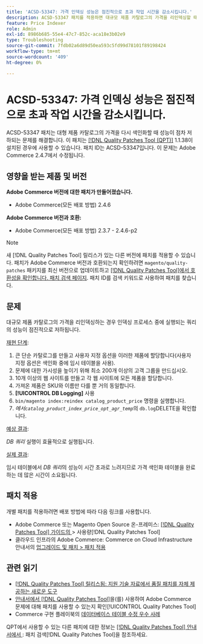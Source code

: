 ```yaml
---
title: 'ACSD-53347: 가격 인덱싱 성능은 점진적으로 초과 작업 시간을 감소시킵니다.'
description: ACSD-53347 패치를 적용하면 대규모 제품 카탈로그의 가격을 리인덱싱할 때 성능이 점차 저하되는 Adobe Commerce 문제를 해결할 수 있습니다.
feature: Price Indexer
role: Admin
exl-id: 8986b685-55e4-47c7-852c-aca18e3b02e9
type: Troubleshooting
source-git-commit: 7fdb02a6d89d50ea593c5fd99d78101f89198424
workflow-type: tm+mt
source-wordcount: '409'
ht-degree: 0%

---
```


# ACSD-53347: 가격 인덱싱 성능은 점진적으로 초과 작업 시간을 감소시킵니다.

ACSD-53347 패치는 대형 제품 카탈로그의 가격을 다시 색인화할 때 성능이 점차 저하되는 문제를 해결합니다. 이 패치는 [[!DNL Quality Patches Tool (QPT)]](https://experienceleague.adobe.com/en/docs/commerce-operations/tools/quality-patches-tool/quality-patches-tool-to-self-serve-quality-patches) 1.1.38이 설치된 경우에 사용할 수 있습니다. 패치 ID는 ACSD-53347입니다. 이 문제는 Adobe Commerce 2.4.7에서 수정됩니다.

## 영향을 받는 제품 및 버전

**Adobe Commerce 버전에 대한 패치가 만들어졌습니다.**

* Adobe Commerce(모든 배포 방법) 2.4.6

**Adobe Commerce 버전과 호환:**

* Adobe Commerce(모든 배포 방법) 2.3.7 - 2.4.6-p2

>[!NOTE]
>
>새 [!DNL Quality Patches Tool] 릴리스가 있는 다른 버전에 패치를 적용할 수 있습니다. 패치가 Adobe Commerce 버전과 호환되는지 확인하려면 `magento/quality-patches` 패키지를 최신 버전으로 업데이트하고 [[!DNL Quality Patches Tool]에서 호환성을 확인합니다. 패치 검색 페이지](https://experienceleague.adobe.com/tools/commerce-quality-patches/index.html). 패치 ID를 검색 키워드로 사용하여 패치를 찾습니다.

## 문제

대규모 제품 카탈로그의 가격을 리인덱싱하는 경우 인덱싱 프로세스 중에 실행되는 쿼리의 성능이 점진적으로 저하됩니다.

<u>재현 단계</u>:

1. 큰 단순 카탈로그를 만들고 사용자 지정 옵션을 이러한 제품에 할당합니다(사용자 지정 옵션은 색인화 중에 임시 테이블을 사용).
1. 문제에 대한 가시성을 높이기 위해 최소 200개 이상의 고객 그룹을 만드십시오.
1. 10개 이상의 웹 사이트를 만들고 각 웹 사이트에 모든 제품을 할당합니다.
1. 가져온 제품은 SKU와 이름만 다를 뿐 거의 동일합니다.
1. **[!UICONTROL DB Logging]** 사용
1. `bin/magento index:reindex catalog_product_price` 명령을 실행합니다.
1. *에서`catalog_product_index_price_opt_agr_temp`*&#x200B;의 `db.log`DELETE을 확인합니다.

<u>예상 결과</u>:

*DB 쿼리* 실행이 효율적으로 실행됩니다.

<u>실제 결과</u>:

임시 테이블에서 *DB 쿼리*&#x200B;의 성능이 시간 초과로 느려지므로 가격 색인화 테이블을 완료하는 데 많은 시간이 소요됩니다.

## 패치 적용

개별 패치를 적용하려면 배포 방법에 따라 다음 링크를 사용합니다.

* Adobe Commerce 또는 Magento Open Source 온-프레미스: [[!DNL Quality Patches Tool]  가이드의 ](/help/tools/quality-patches-tool/usage.md)> 사용량[!DNL Quality Patches Tool]
* 클라우드 인프라의 Adobe Commerce: Commerce on Cloud Infrastructure 안내서의 [업그레이드 및 패치 > 패치 적용](https://experienceleague.adobe.com/docs/commerce-cloud-service/user-guide/develop/upgrade/apply-patches.html)

## 관련 읽기

* [[!DNL Quality Patches Tool] 릴리스됨: 지원 기술 자료에서 품질 패치를 자체 제공하는 새로운 도구](https://experienceleague.adobe.com/en/docs/commerce-operations/tools/quality-patches-tool/quality-patches-tool-to-self-serve-quality-patches)
* [ 안내서에서  [!DNL Quality Patches Tool]](/help/tools/quality-patches-tool/patches-available-in-qpt/check-patch-for-magento-issue-with-magento-quality-patches.md)을(를) 사용하여 Adobe Commerce 문제에 대해 패치를 사용할 수 있는지 확인[!UICONTROL Quality Patches Tool]
* Commerce 구현 플레이북의 [데이터베이스 테이블 수정 우수 사례](https://experienceleague.adobe.com/en/docs/commerce-operations/implementation-playbook/best-practices/development/modifying-core-and-third-party-tables#why-adobe-recommends-avoiding-modifications)

QPT에서 사용할 수 있는 다른 패치에 대한 정보는 [[!DNL Quality Patches Tool] 안내서에서 ](https://experienceleague.adobe.com/tools/commerce-quality-patches/index.html): 패치 검색[!DNL Quality Patches Tool]을 참조하세요.
